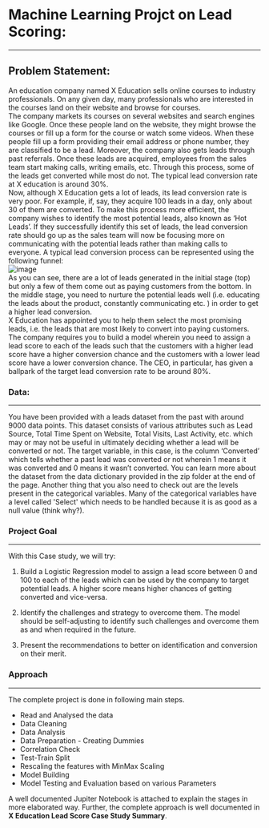 # Machine Learning Projct on Lead Scoring:
----

## **Problem Statement:**
An education company named X Education sells online courses to industry professionals. On any given day, many professionals who are interested in the courses land on their website and browse for courses. <br>
The company markets its courses on several websites and search engines like Google. Once these people land on the website, they might browse the courses or fill up a form for the course or watch some videos. When these people fill up a form providing their email address or phone number, they are classified to be a lead. Moreover, the company also gets leads through past referrals. Once these leads are acquired, employees from the sales team start making calls, writing emails, etc. Through this process, some of the leads get converted while most do not. The typical lead conversion rate at X education is around 30%. <br>
Now, although X Education gets a lot of leads, its lead conversion rate is very poor. For example, if, say, they acquire 100 leads in a day, only about 30 of them are converted. To make this process more efficient, the company wishes to identify the most potential leads, also known as ‘Hot Leads’. If they successfully identify this set of leads, the lead conversion rate should go up as the sales team will now be focusing more on communicating with the potential leads rather than making calls to everyone. A typical lead conversion process can be represented using the following funnel:<br> 
    ![image](https://github.com/NikhilZodape/Lead_Scoring_Case_Study/assets/120772552/cc6f6a6e-6ba1-45b6-aec1-d9043341b928)<br>
As you can see, there are a lot of leads generated in the initial stage (top) but only a few of them come out as paying customers from the bottom. In the middle stage, you need to nurture the potential leads well (i.e. educating the leads about the product, constantly communicating etc. ) in order to get a higher lead conversion.<br>
X Education has appointed you to help them select the most promising leads, i.e. the leads that are most likely to convert into paying customers. The company requires you to build a model wherein you need to assign a lead score to each of the leads such that the customers with a higher lead score have a higher conversion chance and the customers with a lower lead score have a lower conversion chance. The CEO, in particular, has given a ballpark of the target lead conversion rate to be around 80%.


### Data:
---
You have been provided with a leads dataset from the past with around 9000 data points. This dataset consists of various attributes such as Lead Source, Total Time Spent on Website, Total Visits, Last Activity, etc. which may or may not be useful in ultimately deciding whether a lead will be converted or not. The target variable, in this case, is the column ‘Converted’ which tells whether a past lead was converted or not wherein 1 means it was converted and 0 means it wasn’t converted. You can learn more about the dataset from the data dictionary provided in the zip folder at the end of the page. Another thing that you also need to check out are the levels present in the categorical variables. Many of the categorical variables have a level called 'Select' which needs to be handled because it is as good as a null value (think why?).

### Project Goal
---- 
With this Case study, we will try:

1. Build a Logistic Regression model to assign a lead score between 0 and 100 to each of the leads which can be used by the company to target potential leads. A higher score means higher chances of getting converted and vice-versa.

2. Identify the challenges and strategy to overcome them. The model should be self-adjusting to identify such challenges and overcome them as and when required in the future.

3. Present the recommendations to better on identification and conversion on their merit.


### Approach
---
The complete project is done in following main steps.

- Read and Analysed the data
- Data Cleaning
- Data Analysis
- Data Preparation - Creating Dummies
- Correlation Check
- Test-Train Split
- Rescaling the features with MinMax Scaling
- Model Building
- Model Testing and Evaluation based on various Parameters

A well documented Jupiter Notebook is attached to explain the stages in more elaborated way. Further, the complete approach is well documented in **X Education Lead Score Case Study Summary**.
